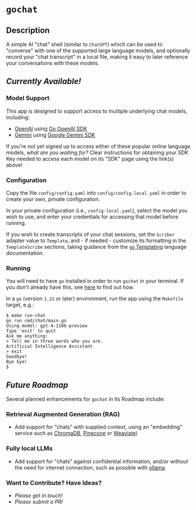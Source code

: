 # `gochat`

## Description

A simple AI "chat" shell (similar to `ChatGPT`) which can be used to "converse" with
one of the supported large language models, and optionally record your "chat transcript"
in a local file, making it easy to later reference your conversations with these models.

## _Currently Available!_

### Model Support

This app is designed to support access to multiple underlying chat models, 
including:

- [OpenAI](https://platform.openai.com/docs) using [Go OpenAI SDK](https://github.com/sashabaranov/go-openai)
- [Gemini](https://deepmind.google/technologies/gemini) using [Google Gemini SDK](https://github.com/google/generative-ai-go)

If you're not yet signed up to access either of these popular online language models,
_what are you waiting for?_  Clear instructions for obtaining your SDK Key needed to
access each model on its "SDK" page using the link(s) above! 

### Configuration 

Copy the file `config/config.yaml` into `config/config-local.yaml` in order to create
your own, private configuration.

In your private configuration (i.e., `config-local.yaml`), select the model you wish to use,
and enter your credentials for accessing that model before running.

If you wish to create transcripts of your chat sessions, set the `Scriber` adapter value to
`Template`, and - if needed - customize its formatting in the `TemplateScribe` sections,
taking guidance from the [`go` Templating](https://pkg.go.dev/text/template) language documentation.

### Running

You will need to have `go` installed in order to run `gochat` in your terminal.  If you 
don't already have this, see [here](https://go.dev/doc/install) to find out how.

In a `go` (version `1.21` or later) environment, run the app using the `Makefile` target, e.g.:

```shell
$ make run-chat
go run cmd/chat/main.go
Using model: gpt-4-1106-preview
Type 'exit' to quit
Ask me anything: 
> Tell me in three words who you are.
Artificial Intelligence Assistant
> exit
Goodbye!
Bye bye!
$ 
```

## _Future Roadmap_

Several planned enhancements for `gochat` in its Roadmap include:

### Retrieval Augmented Generation (RAG)
- Add support for "chats" with supplied context, using an "embedding" service such as
  [ChromaDB](https://www.trychroma.com/), [Pinecone](https://www.pinecone.io/solutions/rag/)
  or [Weaviate](https://weaviate.io/developers/weaviate/starter-guides/generative))
### Fully local LLMs
- Add support for "chats" against confidential information, and/or without the need
  for internet connection, such as possible with [ollama](https://ollama.com/).

### Want to Contribute?  Have Ideas?
- _Please get in touch!_
- _Please submit a PR!_